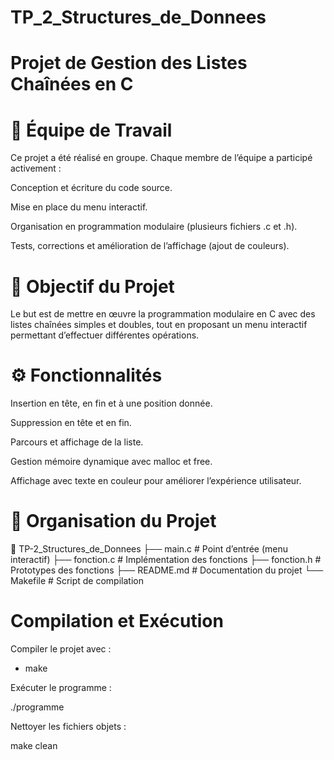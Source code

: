 # TP_2_Structures_de_Donnees


# Projet de Gestion des Listes Chaînées en C

# 👥 Équipe de Travail

Ce projet a été réalisé en groupe. Chaque membre de l’équipe a participé activement :

Conception et écriture du code source.

Mise en place du menu interactif.

Organisation en programmation modulaire (plusieurs fichiers .c et .h).

Tests, corrections et amélioration de l’affichage (ajout de couleurs).

# 🎯 Objectif du Projet

Le but est de mettre en œuvre la programmation modulaire en C avec des listes chaînées simples et doubles, tout en proposant un menu interactif permettant d’effectuer différentes opérations.

# ⚙️ Fonctionnalités

Insertion en tête, en fin et à une position donnée.

Suppression en tête et en fin.

Parcours et affichage de la liste.

Gestion mémoire dynamique avec malloc et free.

Affichage avec texte en couleur pour améliorer l’expérience utilisateur.

# 📂 Organisation du Projet
📁 TP-2_Structures_de_Donnees
 ├── main.c         # Point d’entrée (menu interactif)
 ├── fonction.c     # Implémentation des fonctions
 ├── fonction.h     # Prototypes des fonctions
 ├── README.md      # Documentation du projet
 └── Makefile       # Script de compilation

 # Compilation et Exécution

Compiler le projet avec :

* make


Exécuter le programme :

./programme


Nettoyer les fichiers objets :

make clean
